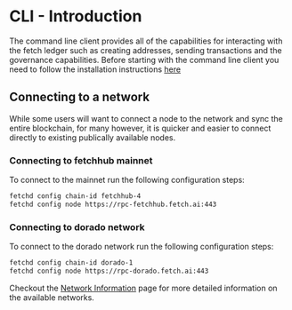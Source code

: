 # CLI - Introduction

The command line client provides all of the capabilities for interacting with the fetch ledger such as creating addresses, sending transactions and the governance capabilities. Before starting with the command line client you need to follow the installation instructions [here](building.md)

## Connecting to a network

While some users will want to connect a node to the network and sync the entire blockchain, for many however, it is quicker and easier to connect directly to existing publically available nodes.

### Connecting to fetchhub mainnet 

To connect to the mainnet run the following configuration steps:

```bash
fetchd config chain-id fetchhub-4
fetchd config node https://rpc-fetchhub.fetch.ai:443
```

### Connecting to dorado network

To connect to the dorado network run the following configuration steps:

```bash
fetchd config chain-id dorado-1
fetchd config node https://rpc-dorado.fetch.ai:443
```

Checkout the [Network Information](../live-networks/) page for more detailed information on the available networks.
